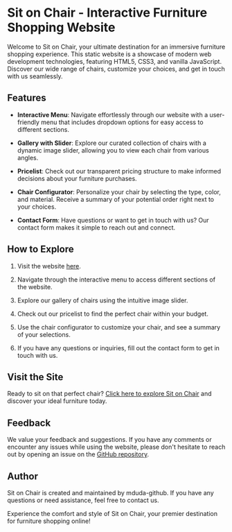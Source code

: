 # Sit on Chair - Interactive Furniture Shopping Website

Welcome to Sit on Chair, your ultimate destination for an immersive furniture shopping experience. This static website is a showcase of modern web development technologies, featuring HTML5, CSS3, and vanilla JavaScript. Discover our wide range of chairs, customize your choices, and get in touch with us seamlessly.

## Features

- **Interactive Menu**: Navigate effortlessly through our website with a user-friendly menu that includes dropdown options for easy access to different sections.

- **Gallery with Slider**: Explore our curated collection of chairs with a dynamic image slider, allowing you to view each chair from various angles.

- **Pricelist**: Check out our transparent pricing structure to make informed decisions about your furniture purchases.

- **Chair Configurator**: Personalize your chair by selecting the type, color, and material. Receive a summary of your potential order right next to your choices.

- **Contact Form**: Have questions or want to get in touch with us? Our contact form makes it simple to reach out and connect.

## How to Explore

1. Visit the website [here](https://mduda-github.github.io/sitOnChair/).

2. Navigate through the interactive menu to access different sections of the website.

3. Explore our gallery of chairs using the intuitive image slider.

4. Check out our pricelist to find the perfect chair within your budget.

5. Use the chair configurator to customize your chair, and see a summary of your selections.

6. If you have any questions or inquiries, fill out the contact form to get in touch with us.

## Visit the Site

Ready to sit on that perfect chair? [Click here to explore Sit on Chair](https://mduda-github.github.io/sitOnChair/) and discover your ideal furniture today.

## Feedback

We value your feedback and suggestions. If you have any comments or encounter any issues while using the website, please don't hesitate to reach out by opening an issue on the [GitHub repository](https://github.com/mduda-github/sitOnChair).

## Author

Sit on Chair is created and maintained by mduda-github. If you have any questions or need assistance, feel free to contact us.

Experience the comfort and style of Sit on Chair, your premier destination for furniture shopping online!
